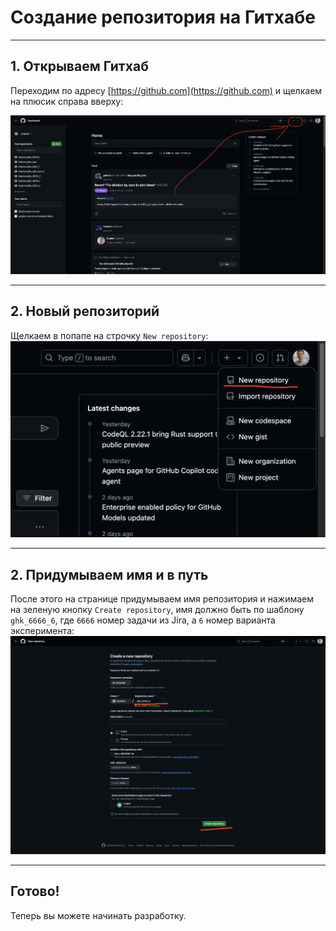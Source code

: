 # Создание репозитория на Гитхабе

---

## 1. Открываем Гитхаб

Переходим по адресу [https://github.com](https://github.com) и щелкаем на плюсик справа вверху:

![Гитхаб главная](./images/github1.png)

---

## 2. Новый репозиторий

Щелкаем в попапе на строчку `New repository`:
![Гитхаб новый репозиторий](./images/github2.png)

---

## 2. Придумываем имя и в путь

После этого на странице придумываем имя репозитория и нажимаем на зеленую кнопку `Create repository`, имя должно быть 
по шаблону `ghk_6666_6`, где `6666` номер задачи из Jira, а `6` номер варианта эксперимента:
![Гитхаб финальный пуш](./images/github3.png)

---

## Готово!

Теперь вы можете начинать разработку.
